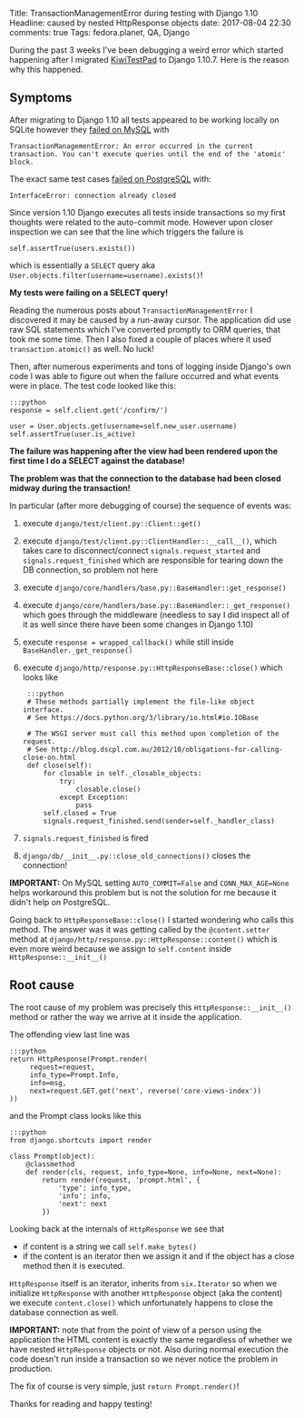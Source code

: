 Title: TransactionManagementError during testing with Django 1.10
Headline: caused by nested HttpResponse objects
date: 2017-08-04 22:30
comments: true
Tags: fedora.planet, QA, Django

During the past 3 weeks I've been debugging a weird error which
started happening after I migrated [KiwiTestPad](http://MrSenko.com/kiwi/) to
Django 1.10.7. Here is the reason why this happened.


Symptoms
--------

After migrating to Django 1.10 all tests appeared to be working locally
on SQLite however they
[failed on MySQL](https://travis-ci.org/MrSenko/Kiwi/jobs/258309883) with

    TransactionManagementError: An error occurred in the current transaction. You can't execute queries until the end of the 'atomic' block.

The exact same test cases
[failed on PostgreSQL](https://travis-ci.org/MrSenko/Kiwi/jobs/258309884) with:

    InterfaceError: connection already closed


Since version 1.10 Django executes all tests inside transactions so my first
thoughts were related to the auto-commit mode. However upon closer inspection
we can see that the line which triggers the failure is

    self.assertTrue(users.exists())

which is essentially a `SELECT` query aka
`User.objects.filter(username=username).exists()`!

**My tests were failing on a SELECT query!**


Reading the numerous posts about `TransactionManagementError` I discovered it may
be caused by a run-away cursor. The application did use raw SQL statements which
I've converted promptly to ORM queries, that took me some time. Then I also fixed
a couple of places where it used `transaction.atomic()` as well. No luck!


Then, after numerous experiments and tons of logging inside Django's own code I was
able to figure out when the failure occurred and what events were in place. The test
code looked like this:

    :::python
    response = self.client.get('/confirm/')
    
    user = User.objects.get(username=self.new_user.username)
    self.assertTrue(user.is_active)

**The failure was happening after the view had been rendered upon the
first time I do a SELECT against the database!**

**The problem was that the connection to the database had been closed
midway during the transaction!**

In particular (after more debugging of course) the sequence of events was:

1. execute `django/test/client.py::Client::get()`
2. execute `django/test/client.py::ClientHandler::__call__()`, which takes
   care to disconnect/connect `signals.request_started` and `signals.request_finished`
   which are responsible for tearing down the DB connection, so problem not here
3. execute `django/core/handlers/base.py::BaseHandler::get_response()`
4. execute `django/core/handlers/base.py::BaseHandler::_get_response()` which goes through
   the middleware (needless to say I did inspect all of it as well since there
   have been some changes in Django 1.10)
5. execute `response = wrapped_callback()` while still inside `BaseHandler._get_response()`
6. execute `django/http/response.py::HttpResponseBase::close()` which looks like

        :::python
        # These methods partially implement the file-like object interface.
        # See https://docs.python.org/3/library/io.html#io.IOBase
         
        # The WSGI server must call this method upon completion of the request.
        # See http://blog.dscpl.com.au/2012/10/obligations-for-calling-close-on.html
        def close(self):
            for closable in self._closable_objects:
                try:
                    closable.close()
                except Exception:
                    pass
            self.closed = True
            signals.request_finished.send(sender=self._handler_class)

7. `signals.request_finished` is fired
8. `django/db/__init__.py::close_old_connections()` closes the connection!

**IMPORTANT:** On MySQL setting `AUTO_COMMIT=False` and `CONN_MAX_AGE=None` helps
workaround this problem but is not the solution for me because it didn't help on
PostgreSQL.

Going back to `HttpResponseBase::close()` I started wondering who calls this method.
The answer was it was getting called by the `@content.setter` method at
`django/http/response.py::HttpResponse::content()` which is even more weird because
we assign to `self.content` inside `HttpResponse::__init__()`

Root cause
----------

The root cause of my problem was precisely this `HttpResponse::__init__()` method
or rather the way we arrive at it inside the application. 

The offending view last line was

    :::python
    return HttpResponse(Prompt.render(
         request=request,
         info_type=Prompt.Info,
         info=msg,
         next=request.GET.get('next', reverse('core-views-index'))
    ))

and the Prompt class looks like this

    :::python
    from django.shortcuts import render
    
    class Prompt(object):
        @classmethod
        def render(cls, request, info_type=None, info=None, next=None):
            return render(request, 'prompt.html', {
                'type': info_type,
                'info': info,
                'next': next
            })


Looking back at the internals of `HttpResponse` we see that

- if content is a string we call `self.make_bytes()`
- if the content is an iterator then we assign it and if the object has a close method
  then it is executed.

`HttpResponse` itself is an iterator, inherits from `six.Iterator` so when we initialize
`HttpResponse` with another `HttpResponse` object (aka the content) we execute `content.close()`
which unfortunately happens to close the database connection as well.

**IMPORTANT:** note that from the point of view of a person using the application the
HTML content is exactly the same regardless of whether we have nested `HttpResponse` objects
or not.
Also during normal execution the code doesn't run inside a transaction so we never notice
the problem in production.

The fix of course is very simple, just `return Prompt.render()`!

Thanks for reading and happy testing!
